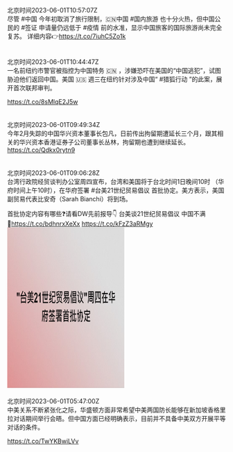 北京时间2023-06-01T10:57:07Z<br>尽管 #中国 今年初取消了旅行限制，🇨🇳中国 #国内旅游 也十分火热，但中国公民的 #签证 申请量仍远低于 #疫情 前的水准，显示中国旅客的国际旅游尚未完全复苏。
详细内容👉https://t.co/7iuhC5Zo1k<br><br><br>北京时间2023-06-01T10:44:47Z<br>一名前纽约市警官被指控为中国特务 🇨🇳 ，涉嫌恐吓在美国的“中国逃犯”，试图胁迫他们返回中国。美国 🇺🇸 週三在纽约针对涉及中国“ #猎狐行动 ”的此案，展开首次联邦审判。

https://t.co/8sMlqE2J5w<br><br><br>北京时间2023-06-01T09:49:34Z<br>今年2月失踪的中国华兴资本董事长包凡，日前传出拘留期遭延长三个月，跟其相关的华兴资本香港证券子公司董事长丛林，拘留期也遭到继续延长。https://t.co/Qdkx0rytn9<br><br><br>北京时间2023-06-01T09:06:28Z<br>台湾行政院经贸谈判办公室周四宣布，台湾和美国将于台北时间1日晚间10时 （华府时间上午10时），在华府签署 #台美21世纪贸易倡议 首批协定。美方表示，美国副贸易代表比安奇（Sarah Bianchi）将到场。

首批协定内容有哪些❓请看DW先前报导👇
台美谈21世纪贸易倡议 中国不满
🔗https://t.co/bdhnrxXeXx https://t.co/kFzZ3aRMgy<br><img src='/temp/image/2023/t-Month-6/1664075911061225474_0.jpg' width='270' height='370'><br><br>北京时间2023-06-01T05:47:00Z<br>中美关系不断紧张化之际，华盛顿方面非常希望中美两国防长能够在新加坡香格里拉对话期间举行会晤。但中国方面已经明确表示，目前并不具备中美双方开展平等对话的条件。

https://t.co/TwYKBwiLVv<br><br><br>